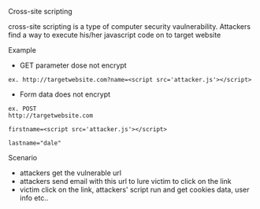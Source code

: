 Cross-site scripting 

cross-site scripting is a type of computer security vaulnerability. Attackers find a way to execute his/her javascript code on to target website

Example

- GET parameter dose not encrypt

```
ex. http://targetwebsite.com?name=<script src='attacker.js'></script>
```
- Form data does not encrypt 

```
ex. POST
http://targetwebsite.com

firstname=<script src='attacker.js'></script>

lastname="dale"
```

Scenario
- attackers get the vulnerable url 
- attackers send email with this url to lure victim to click on the link
- victim click on the link, attackers' script run and get cookies data, user info etc..
